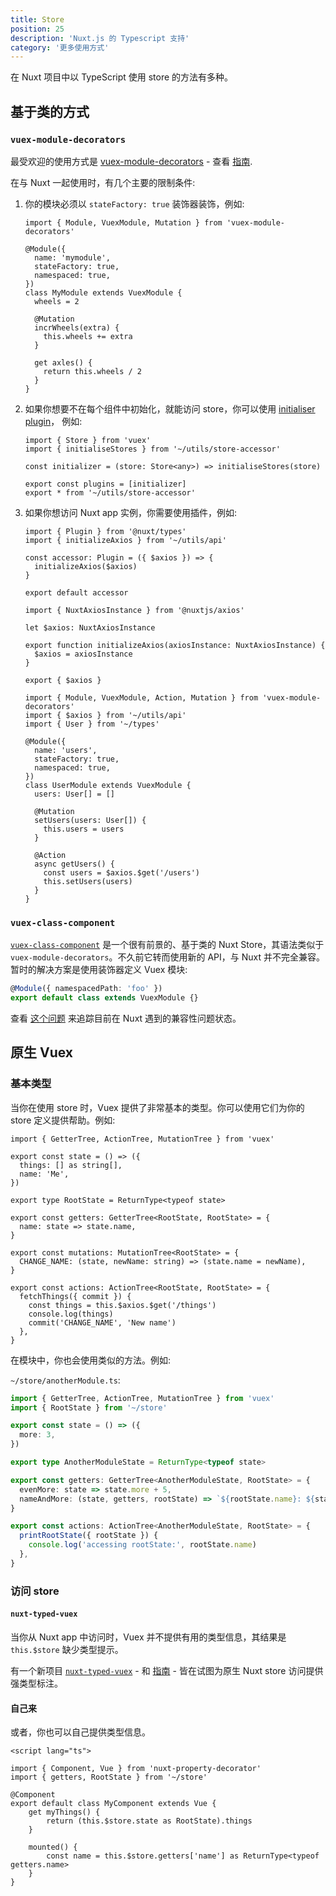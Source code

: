 ```yaml
---
title: Store
position: 25
description: 'Nuxt.js 的 Typescript 支持'
category: '更多使用方式'
---
```


在 Nuxt 项目中以 TypeScript 使用 store 的方法有多种。

## 基于类的方式

### `vuex-module-decorators`

最受欢迎的使用方式是 [vuex-module-decorators](https://github.com/championswimmer/vuex-module-decorators) - 查看 [指南](https://championswimmer.in/vuex-module-decorators/).


在与 Nuxt 一起使用时，有几个主要的限制条件:

1. 你的模块必须以 `stateFactory: true` 装饰器装饰，例如:

   ```ts{}[store/mymodule.ts]
   import { Module, VuexModule, Mutation } from 'vuex-module-decorators'

   @Module({
     name: 'mymodule',
     stateFactory: true,
     namespaced: true,
   })
   class MyModule extends VuexModule {
     wheels = 2

     @Mutation
     incrWheels(extra) {
       this.wheels += extra
     }

     get axles() {
       return this.wheels / 2
     }
   }
   ```

2. 如果你想要不在每个组件中初始化，就能访问 store，你可以使用
[initialiser plugin](https://github.com/championswimmer/vuex-module-decorators#accessing-modules-with-nuxtjs)， 例如:
   ```ts{}[store/index.ts]
   import { Store } from 'vuex'
   import { initialiseStores } from '~/utils/store-accessor'

   const initializer = (store: Store<any>) => initialiseStores(store)

   export const plugins = [initializer]
   export * from '~/utils/store-accessor'
   ```

3. 如果你想访问 Nuxt app 实例，你需要使用插件，例如:
   ```ts{}[plugins/axios-accessor.ts]
   import { Plugin } from '@nuxt/types'
   import { initializeAxios } from '~/utils/api'

   const accessor: Plugin = ({ $axios }) => {
     initializeAxios($axios)
   }

   export default accessor
   ```

   ```ts{}[utils/api.ts]
   import { NuxtAxiosInstance } from '@nuxtjs/axios'

   let $axios: NuxtAxiosInstance

   export function initializeAxios(axiosInstance: NuxtAxiosInstance) {
     $axios = axiosInstance
   }
   
   export { $axios }
   ```

   ```ts{}[store/users.ts]
   import { Module, VuexModule, Action, Mutation } from 'vuex-module-decorators'
   import { $axios } from '~/utils/api'
   import { User } from '~/types'

   @Module({
     name: 'users',
     stateFactory: true,
     namespaced: true,
   })
   class UserModule extends VuexModule {
     users: User[] = []

     @Mutation
     setUsers(users: User[]) {
       this.users = users
     }

     @Action
     async getUsers() {
       const users = $axios.$get('/users')
       this.setUsers(users)
     }
   }
   ```

### `vuex-class-component`

[`vuex-class-component`](https://github.com/michaelolof/vuex-class-component) 是一个很有前景的、基于类的 Nuxt Store，其语法类似于 `vuex-module-decorators`。不久前它转而使用新的 API，与 Nuxt 并不完全兼容。暂时的解决方案是使用装饰器定义 Vuex 模块:

```ts
@Module({ namespacedPath: 'foo' })
export default class extends VuexModule {}
```

查看 [这个问题](https://github.com/michaelolof/vuex-class-component/issues/43) 来追踪目前在 Nuxt 遇到的兼容性问题状态。



## 原生 Vuex

### 基本类型

当你在使用 store 时，Vuex 提供了非常基本的类型。你可以使用它们为你的 store 定义提供帮助。例如:

```ts{}[store/index.ts]
import { GetterTree, ActionTree, MutationTree } from 'vuex'

export const state = () => ({
  things: [] as string[],
  name: 'Me',
})

export type RootState = ReturnType<typeof state>

export const getters: GetterTree<RootState, RootState> = {
  name: state => state.name,
}

export const mutations: MutationTree<RootState> = {
  CHANGE_NAME: (state, newName: string) => (state.name = newName),
}

export const actions: ActionTree<RootState, RootState> = {
  fetchThings({ commit }) {
    const things = this.$axios.$get('/things')
    console.log(things)
    commit('CHANGE_NAME', 'New name')
  },
}
```

在模块中，你也会使用类似的方法。例如:

`~/store/anotherModule.ts`:
```ts
import { GetterTree, ActionTree, MutationTree } from 'vuex'
import { RootState } from '~/store'

export const state = () => ({
  more: 3,
})

export type AnotherModuleState = ReturnType<typeof state>

export const getters: GetterTree<AnotherModuleState, RootState> = {
  evenMore: state => state.more + 5,
  nameAndMore: (state, getters, rootState) => `${rootState.name}: ${state.more}`,
}

export const actions: ActionTree<AnotherModuleState, RootState> = {
  printRootState({ rootState }) {
    console.log('accessing rootState:', rootState.name)
  },
}
```

### 访问 store

#### `nuxt-typed-vuex`

当你从 Nuxt app 中访问时，Vuex 并不提供有用的类型信息，其结果是 `this.$store` 缺少类型提示。

有一个新项目 [`nuxt-typed-vuex`](https://github.com/danielroe/nuxt-typed-vuex) - 和 [指南](https://nuxt-typed-vuex.danielcroe.com/) - 皆在试图为原生 Nuxt store 访问提供强类型标注。

#### 自己来

或者，你也可以自己提供类型信息。

```ts{}[components/MyComponent.vue]
<script lang="ts">

import { Component, Vue } from 'nuxt-property-decorator'
import { getters, RootState } from '~/store'

@Component
export default class MyComponent extends Vue {
    get myThings() {
        return (this.$store.state as RootState).things
    }

    mounted() {
        const name = this.$store.getters['name'] as ReturnType<typeof getters.name>
    }
}
```
